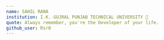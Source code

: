 ```yaml
---
name: SAHIL RANA 
institution: I.K. GUJRAL PUNJAB TECHNICAL UNIVERSITY 🚩 
quote: Always remember, you're the Developer of your life.
github_user: Rsr0
---
```

